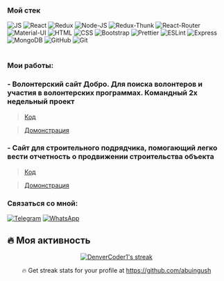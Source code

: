 ###  Мой стек

![JS](https://img.shields.io/badge/JavaScript-black?style=flat-square&logo=javaScript)
![React](https://img.shields.io/badge/React-black?style=flat-square&logo=react)
![Redux](https://img.shields.io/badge/Redux-black?style=flat-square&logo=redux)
![Node-JS](https://img.shields.io/badge/Nodejs-black?style=flat-square&logo=Node.js)
![Redux-Thunk](https://img.shields.io/badge/Redux--Thunk-black?style=flat-square&logo=redux-thunk)
![React-Router](https://img.shields.io/badge/React_Router-black?style=flat-square&logo=react-router)
![Material-UI](https://img.shields.io/badge/MaterialUI-black?style=flat-square&logo=Material-UI)
![HTML](https://img.shields.io/badge/HTML-black?style=flat-square&logo=HTML5)
![CSS](https://img.shields.io/badge/CSS-black?style=flat-square&logo=css3)
![Bootstrap](https://img.shields.io/badge/Bootstrap-black?style=flat-square&logo=Bootstrap)
![Prettier](https://img.shields.io/badge/Prettier-black?style=flat-square&logo=prettier)
![ESLint](https://img.shields.io/badge/ESLint-black?style=flat-square&logo=eslint)
![Express](https://img.shields.io/badge/Express-black?style=flat-square&logo=Express)
![MongoDB](https://img.shields.io/badge/MongoDB-black?style=flat-square&logo=MongoDB)
![GitHub](https://img.shields.io/badge/GitHub-black?style=flat-square&logo=GitHub)
![Git](https://img.shields.io/badge/Git-black?style=flat-square&logo=git)
<br />
<br />

### Мои работы:

### - Волонтерский сайт Добро. Для поиска волонтеров и участия в волонтерских программах. Командный 2х недельный проект ###
> [Код](https://github.com/abuingush/Dobro)

> [Домонстрация](https://mern-dobro.herokuapp.com)

### - Сайт для строительного подрядчика, помогающий легко вести отчетность о продвижении строительства объекта ###
>  [Код](https://github.com/abuingush/contractor-app)

> [Домонстрация](https://contractor-site.herokuapp.com)



### Связаться со мной:


[![Telegram](https://img.shields.io/badge/Telegram-black?style=social&logo=telegram)](https://t.me/Bimmer_m3)
[![WhatsApp](https://img.shields.io/badge/+79289203006-black?style=social&logo=WhatsApp)](https://t.me/Bimmer_m3)
<br />

## 🔥 Моя активность

<!-- GitHub Readme Streak Stats - https://github.com/abuingush -->
<p align="center">
  <a href="https://github.com/DenverCoder1/github-readme-streak-stats">
    <img title="🔥 Get streak stats for your profile at https://github.com/abuingush" alt="DenverCoder1's streak" src="https://github-readme-streak-stats.herokuapp.com/?user=DenverCoder1&theme=monokai-metallian&hide_border=true"/>
  </a>
  <p align="center">🔥 Get streak stats for your profile at <a href="https://github.com/abuingush">https://github.com/abuingush</a></p>
</p>
